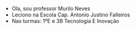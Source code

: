 - Ola, sou professor Murilo Neves
- Leciono na Escola Cap. Antonio Justino Falleiros
- Nas turmas: 1ºE e 3B Tecnologia E Inovação
  

<!---
ProfessorMuriloNeves/ProfessorMuriloNeves is a ✨ special ✨ repository because its `README.md` (this file) appears on your GitHub profile.
You can click the Preview link to take a look at your changes.
--->
